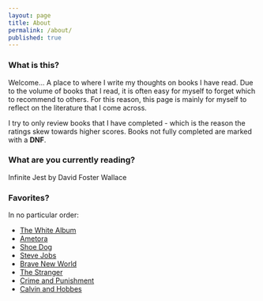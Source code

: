 ```yaml
---
layout: page
title: About
permalink: /about/
published: true
---
```


### What is this?

Welcome...
A place to where I write my thoughts on books I have read. Due to the volume of books that I read, it is often easy for myself to forget which to recommend to others. For this reason, this page is mainly for myself to reflect on the literature that I come across.

I try to only review books that I have completed - which is the reason the ratings skew towards higher scores. Books not fully completed are marked with a **DNF**.

### What are you currently reading?

Infinite Jest by David Foster Wallace

### Favorites?

In no particular order:

- [The White Album](https://jinsung-kim.github.io/The-White-Album/)
- [Ametora](https://jinsung-kim.github.io/ametora/)
- [Shoe Dog](https://jinsung-kim.github.io/shoe-dog/)
- [Steve Jobs](https://jinsung-kim.github.io/steve-jobs/)
- [Brave New World](https://jinsung-kim.github.io/Brave-New-World/)
- [The Stranger](https://jinsung-kim.github.io/The-Stranger/)
- [Crime and Punishment](https://jinsung-kim.github.io/Crime-and-Punishment/)
- [Calvin and Hobbes](https://jinsung-kim.github.io/Calvin-and-Hobbes/)
